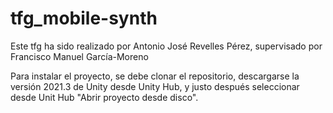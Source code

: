 # tfg_mobile-synth

Este tfg ha sido realizado por Antonio José Revelles Pérez, supervisado por Francisco Manuel García-Moreno

Para instalar el proyecto, se debe clonar el repositorio, descargarse la versión 2021.3 de Unity desde Unity Hub, y justo después seleccionar desde Unit Hub "Abrir proyecto desde disco".
